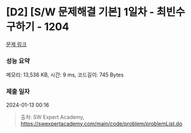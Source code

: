 # [D2] [S/W 문제해결 기본] 1일차 - 최빈수 구하기 - 1204 

[문제 링크](https://swexpertacademy.com/main/code/problem/problemDetail.do?contestProbId=AV13zo1KAAACFAYh) 

### 성능 요약

메모리: 13,536 KB, 시간: 9 ms, 코드길이: 745 Bytes

### 제출 일자

2024-01-13 00:16



> 출처: SW Expert Academy, https://swexpertacademy.com/main/code/problem/problemList.do